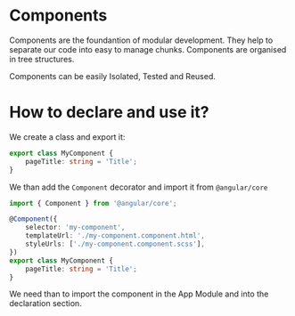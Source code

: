 # Components

Components are the foundantion of modular development. They help to separate our code into easy to manage chunks.
Components are organised in tree structures.

Components can be easily Isolated, Tested and Reused.

# How to declare and use it?

We create a class and export it:
```ts
export class MyComponent {
    pageTitle: string = 'Title';
}
```
We than add the `Component` decorator and import it from `@angular/core`
```ts
import { Component } from '@angular/core';

@Component({
    selector: 'my-component',
    templateUrl: './my-component.component.html',
    styleUrls: ['./my-component.component.scss'],
})
export class MyComponent {
    pageTitle: string = 'Title';
}
```

We need than to import the component in the App Module and into the declaration section.